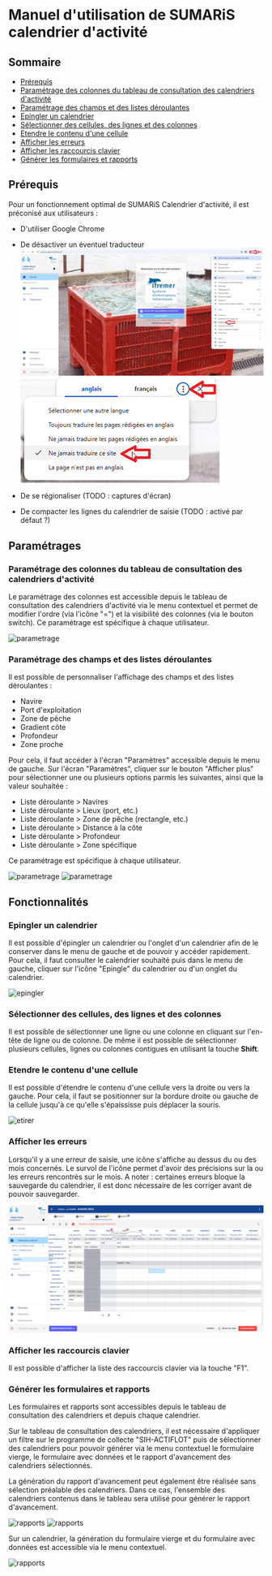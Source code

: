 # Manuel d'utilisation de SUMARiS calendrier d'activité

## Sommaire

- [Prérequis](#prérequis)
- [Paramétrage des colonnes du tableau de consultation des calendriers d'activité](#paramétrage-des-colonnes-du-tableau-de-consultation-des-calendriers-dactivité)
- [Paramétrage des champs et des listes déroulantes](#paramétrage-des-champs-et-des-listes-déroulantes)
- [Epingler un calendrier](#epingler-un-calendrier)
- [Sélectionner des cellules, des lignes et des colonnes](#sélectionner-des-cellules-des-lignes-et-des-colonnes)
- [Etendre le contenu d'une cellule](#etendre-le-contenu-dune-cellule)
- [Afficher les erreurs](#afficher-les-erreurs)
- [Afficher les raccourcis clavier](#afficher-les-raccourcis-clavier)
- [Générer les formulaires et rapports](#générer-les-formulaires-et-rapports)


## Prérequis

Pour un fonctionnement optimal de SUMARiS Calendrier d'activité, il est préconisé aux utilisateurs :
- D'utiliser Google Chrome
- De désactiver un éventuel traducteur
  ![traduction](./traduction_1.png)
  ![traduction](./traduction_2.png)

- De se régionaliser (TODO : captures d'écran)
- De compacter les lignes du calendrier de saisie (TODO : activé par défaut ?)

## Paramétrages 

### Paramétrage des colonnes du tableau de consultation des calendriers d'activité

Le paramétrage des colonnes est accessible depuis le tableau de consultation des calendriers d'activité via le menu contextuel et permet de modifier 
l'ordre (via l'icône "=") et la visibilité des colonnes (via le bouton switch).
Ce paramétrage est spécifique à chaque utilisateur.

![parametrage](./paramétrage_colonnes.png)

### Paramétrage des champs et des listes déroulantes

Il est possible de personnaliser l'affichage des champs et des listes déroulantes :
- Navire
- Port d'exploitation
- Zone de pêche
- Gradient côte
- Profondeur 
- Zone proche

Pour cela, il faut accéder à l'écran "Paramètres" accessible depuis le menu de gauche.
Sur l'écran "Paramètres", cliquer sur le bouton "Afficher plus" pour sélectionner une ou plusieurs options parmis les suivantes, ainsi que la valeur souhaitée :
- Liste déroulante > Navires
- Liste déroulante > Lieux (port, etc.)
- Liste déroulante > Zone de pêche (rectangle, etc.)
- Liste déroulante > Distance à la côte
- Liste déroulante > Profondeur
- Liste déroulante > Zone spécifique

Ce paramétrage est spécifique à chaque utilisateur.

![parametrage](./paramétrage_champs.png)
![parametrage](./paramétrage_champs_2.png)

## Fonctionnalités

### Epingler un calendrier

Il est possible d'épingler un calendrier ou l'onglet d'un calendrier afin de le conserver dans le menu de gauche et de pouvoir y accéder rapidement.
Pour cela, il faut consulter le calendrier souhaité puis dans le menu de gauche, cliquer sur l'icône "Epingle" du calendrier ou d'un onglet du calendrier.

![epingler](./épingler_calendrier.png)

### Sélectionner des cellules, des lignes et des colonnes

Il est possible de sélectionner une ligne ou une colonne en cliquant sur l'en-tête de ligne ou de colonne.
De même il est possible de sélectionner plusieurs cellules, lignes ou colonnes contigues en utilisant la touche **Shift**.

### Etendre le contenu d'une cellule

Il est possible d'étendre le contenu d'une cellule vers la droite ou vers la gauche.
Pour cela, il faut se positionner sur la bordure droite ou gauche de la cellule jusqu'à ce qu'elle s'épaississe puis déplacer la souris.

![etirer](./étirer.png)

### Afficher les erreurs

Lorsqu'il y a une erreur de saisie, une icône s'affiche au dessus du ou des mois concernés.
Le survol de l'icône permet d'avoir des précisions sur la ou les erreurs rencontrés sur le mois.
A noter : certaines erreurs bloque la sauvegarde du calendrier, il est donc nécessaire de les corriger avant de pouvoir sauvegarder.

![erreurs](./afficher_erreurs.png)

### Afficher les raccourcis clavier

Il est possible d'afficher la liste des raccourcis clavier via la touche "F1".

### Générer les formulaires et rapports

Les formulaires et rapports sont accessibles depuis le tableau de consultation des calendriers et depuis chaque calendrier.

Sur le tableau de consultation des calendriers, il est nécessaire d'appliquer un filtre sur le programme de collecte "SIH-ACTIFLOT" 
puis de sélectionner des calendriers pour pouvoir générer via le menu contextuel le formulaire vierge, le formulaire avec données et le rapport d'avancement des calendriers sélectionnés.

La génération du rapport d'avancement peut également être réalisée sans sélection préalable des calendriers. 
Dans ce cas, l'ensemble des calendriers contenus dans le tableau sera utilisé pour générer le rapport d'avancement.

![rapports](./éditer_rapports_1.png)
![rapports](./éditer_rapports_2.png)

Sur un calendrier, la génération du formulaire vierge et du formulaire avec données est accessible via le menu contextuel.

![rapports](./éditer_rapports.png)




